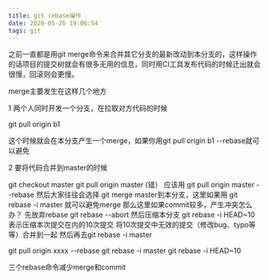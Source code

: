 ```yaml
---
title: git rebase操作
date: 2020-05-26 19:06:54
tags: git
---
```


之前一直都是用git merge命令来合并其它分支的最新改动到本分支的，这样操作的话项目的提交树就会有很多无用的信息，同时用CI工具发布代码的时候迁出就会很慢，回滚则会更慢。
<!--more-->

merge主要发生在这样几个地方

1 两个人同时开发一个分支，在拉取对方代码的时候

git pull origin b1

这个时候就会在本分支产生一个merge，如果你用git pull origin b1 --rebase就可以避免

2 要将代码合并到master的时候

git checkout master
git pull origin master (错）
应该用 git pull origin master --rebase
然后大家往往会选择 git merge master到本分支，这里如果用
git rebase -i master
就可以避免merge
那么这里如果commit较多，产生冲突怎么办？
先放弃rebase
git rebase --abort
然后压缩本分支
git rebase -i HEAD~10
表示压缩本次提交在内的10次提交
将10次提交中无效的提交（修改bug、typo等等）合并到一起
然后再去git rebase -i master

git pull origin xxxx --rebase
git rebase -i master
git rebase -i HEAD~10

三个rebase命令减少merge和commit